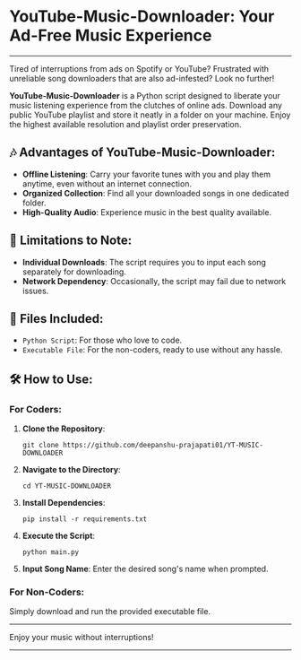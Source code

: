 
# YouTube-Music-Downloader: Your Ad-Free Music Experience

---

Tired of interruptions from ads on Spotify or YouTube? Frustrated with unreliable song downloaders that are also ad-infested? Look no further!

**YouTube-Music-Downloader** is a Python script designed to liberate your music listening experience from the clutches of online ads. Download any public YouTube playlist and store it neatly in a folder on your machine. Enjoy the highest available resolution and playlist order preservation.

## 🎶 Advantages of YouTube-Music-Downloader:

- **Offline Listening**: Carry your favorite tunes with you and play them anytime, even without an internet connection.
- **Organized Collection**: Find all your downloaded songs in one dedicated folder.
- **High-Quality Audio**: Experience music in the best quality available.

## 🚫 Limitations to Note:

- **Individual Downloads**: The script requires you to input each song separately for downloading.
- **Network Dependency**: Occasionally, the script may fail due to network issues.

## 📁 Files Included:

- `Python Script`: For those who love to code.
- `Executable File`: For the non-coders, ready to use without any hassle.

## 🛠️ How to Use:

### For Coders:

1. **Clone the Repository**:
   ```shell
   git clone https://github.com/deepanshu-prajapati01/YT-MUSIC-DOWNLOADER
   ```
2. **Navigate to the Directory**:
   ```shell
   cd YT-MUSIC-DOWNLOADER
   ```
3. **Install Dependencies**:
   ```shell
   pip install -r requirements.txt
   ```
4. **Execute the Script**:
   ```shell
   python main.py
   ```
5. **Input Song Name**:
   Enter the desired song's name when prompted.

### For Non-Coders:

Simply download and run the provided executable file.

---

Enjoy your music without interruptions!

---
